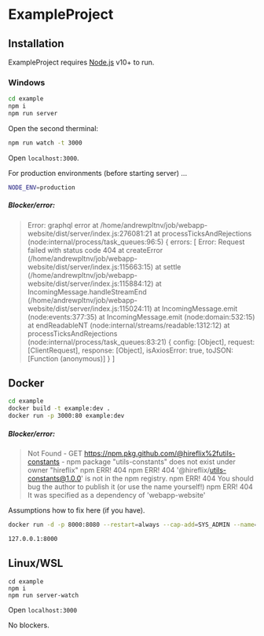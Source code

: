 # ExampleProject

## Installation

ExampleProject requires [Node.js](https://nodejs.org/) v10+ to run.

### Windows

```sh
cd example
npm i
npm run server
```
Open the second therminal:
```sh
npm run watch -t 3000
```
Open `localhost:3000`.

For production environments (before starting server) ...

```sh
NODE_ENV=production
```

##### Blocker/error:

>Error: graphql error
    at /home/andrewpltnv/job/webapp-website/dist/server/index.js:276081:21
    at processTicksAndRejections (node:internal/process/task_queues:96:5) {
  errors: [
    Error: Request failed with status code 404
        at createError (/home/andrewpltnv/job/webapp-website/dist/server/index.js:115663:15)
        at settle (/home/andrewpltnv/job/webapp-website/dist/server/index.js:115884:12)
        at IncomingMessage.handleStreamEnd (/home/andrewpltnv/job/webapp-website/dist/server/index.js:115024:11)
        at IncomingMessage.emit (node:events:377:35)
        at IncomingMessage.emit (node:domain:532:15)
        at endReadableNT (node:internal/streams/readable:1312:12)
        at processTicksAndRejections (node:internal/process/task_queues:83:21) {
      config: [Object],
      request: [ClientRequest],
      response: [Object],
      isAxiosError: true,
      toJSON: [Function (anonymous)]
    }
  ]



## Docker

```sh
cd example
docker build -t example:dev .
docker run -p 3000:80 example:dev
```

##### Blocker/error:
> Not Found - GET https://npm.pkg.github.com/@hireflix%2futils-constants - npm package "utils-constants" does not exist under owner "hireflix"
npm ERR! 404
npm ERR! 404  '@hireflix/utils-constants@1.0.0' is not in the npm registry.
npm ERR! 404 You should bug the author to publish it (or use the name yourself!)
npm ERR! 404 It was specified as a dependency of 'webapp-website'


Assumptions how to fix here (if you have).

```sh
docker run -d -p 8000:8080 --restart=always --cap-add=SYS_ADMIN --name=dillinger <youruser>/dillinger:${package.json.version}
```



```sh
127.0.0.1:8000
```

## Linux/WSL

```
cd example
npm i
npm run server-watch
```
Open `localhost:3000`

No blockers.

